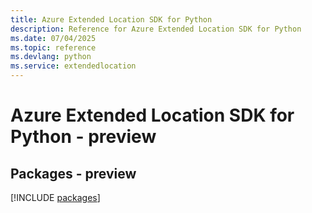 ```yaml
---
title: Azure Extended Location SDK for Python
description: Reference for Azure Extended Location SDK for Python
ms.date: 07/04/2025
ms.topic: reference
ms.devlang: python
ms.service: extendedlocation
---
```

# Azure Extended Location SDK for Python - preview
## Packages - preview
[!INCLUDE [packages](extended-location-index.md)]